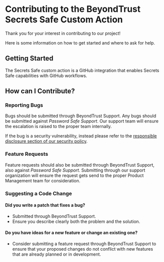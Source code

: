# Contributing to the BeyondTrust Secrets Safe Custom Action

Thank you for your interest in contributing to our project!

Here is some information on how to get started and where to ask for help.

## Getting Started

The Secrets Safe custom action is a GitHub integration that enables Secrets Safe capabilities with GitHub workflows. 

## How can I Contribute?

### Reporting Bugs

Bugs should be submitted through BeyondTrust Support. Any bugs should be submitted against _Password Safe Support_. Our support team will ensure the escalation is raised to the proper team internally.

If the bug is a security vulnerability, instead please refer to the [responsible disclosure section of our security policy](https://www.beyondtrust.com/security#disclosure).

### Feature Requests

Feature requests should also be submitted through BeyondTrust Support, also against _Password Safe Support_. Submitting through our support organization will ensure the request gets send to the proper Product Management team for consideration.

### Suggesting a Code Change

#### **Did you write a patch that fixes a bug?**

- Submitted through BeyondTrust Support.
- Ensure you describe clearly both the problem and the solution.

#### **Do you have ideas for a new feature or change an existing one?**

- Consider submitting a feature request through BeyondTrust Support to ensure that your proposed changes do not conflict with new features that are already planned or in development.
